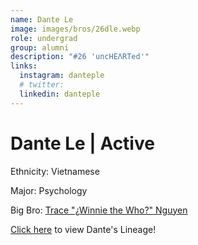 ```yaml
---
name: Dante Le
image: images/bros/26dle.webp
role: undergrad
group: alumni
description: "#26 'uncHEΛRTed'"
links:
  instagram: danteple
  # twitter: 
  linkedin: danteple
---
```


# Dante Le | Active
Ethnicity: Vietnamese

Major: Psychology

Big Bro: [Trace "¿Winnie the Who?" Nguyen](07tnguyen)

[Click here](/ujis/) to view Dante's Lineage!